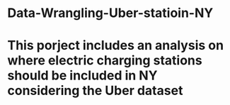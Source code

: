 # Data-Wrangling-Uber-statioin-NY
# This porject includes an analysis on where electric charging stations should be included in NY considering the Uber dataset
